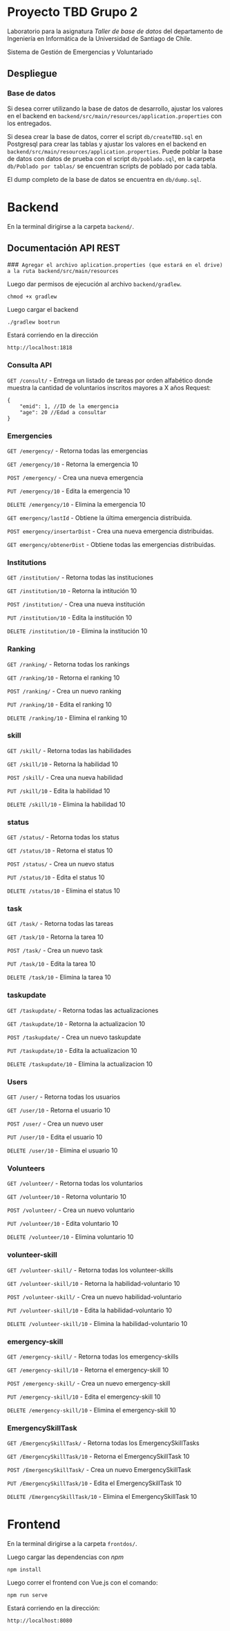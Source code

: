# Proyecto TBD Grupo 2

Laboratorio para la asignatura *Taller de base de datos* del departamento de Ingeniería en Informática de la Universidad de Santiago de Chile.

Sistema de Gestión de Emergencias y Voluntariado

## Despliegue

### Base de datos

Si desea correr utilizando la base de datos de desarrollo, ajustar los valores en el backend en `backend/src/main/resources/application.properties` con los entregados.


Si desea crear la base de datos, correr el script `db/createTBD.sql` en Postgresql para crear las tablas y ajustar los valores en el backend en `backend/src/main/resources/application.properties`. Puede poblar la base de datos con datos de prueba con el script `db/poblado.sql`, en la carpeta `db/Poblado por tablas/` se encuentran scripts de poblado por cada tabla.

El dump completo de la base de datos se encuentra en `db/dump.sql`.

# Backend
En la terminal dirigirse a la carpeta `backend/`.

## Documentación API REST
###` Agregar el archivo aplication.properties (que estará en el drive) a la ruta backend/src/main/resources`

Luego dar permisos de ejecución al archivo `backend/gradlew`.

```
chmod +x gradlew
```
Luego cargar el backend
```
./gradlew bootrun
```

Estará corriendo en la dirección
```
http://localhost:1818
```

### Consulta API
`GET /consult/` - Entrega un listado de tareas por orden alfabético donde muestra la cantidad de voluntarios inscritos mayores a X años
Request:
```
{
	"emid": 1, //ID de la emergencia
	"age": 20 //Edad a consultar
}
```


### Emergencies
`GET /emergency/` - Retorna todas las emergencias

`GET /emergency/10` - Retorna la emergencia 10

`POST /emergency/` - Crea una nueva emergencia

`PUT /emergency/10` - Edita la emergencia 10

`DELETE /emergency/10` - Elimina la emergencia 10

`GET emergency/lastId` - Obtiene la última emergencia distribuida.

`POST emergency/insertarDist` - Crea una nueva emergencia distribuidas.

`GET emergency/obtenerDist` - Obtiene todas las emergencias distribuidas.
### Institutions
`GET /institution/` - Retorna todas las instituciones

`GET /institution/10` - Retorna la intitución 10

`POST /institution/` - Crea una nueva institución

`PUT /institution/10` - Edita la institución 10

`DELETE /institution/10` - Elimina la institución 10

### Ranking
`GET /ranking/` - Retorna todas los rankings

`GET /ranking/10` - Retorna el ranking 10

`POST /ranking/` - Crea un nuevo ranking

`PUT /ranking/10` - Edita el ranking 10

`DELETE /ranking/10` - Elimina el ranking 10

### skill
`GET /skill/` - Retorna todas las habilidades

`GET /skill/10` - Retorna la habilidad 10

`POST /skill/` - Crea una nueva habilidad

`PUT /skill/10` - Edita la habilidad 10

`DELETE /skill/10` - Elimina la habilidad 10

### status
`GET /status/` - Retorna todas los status

`GET /status/10` - Retorna el status 10

`POST /status/` - Crea un nuevo status

`PUT /status/10` - Edita el status 10

`DELETE /status/10` - Elimina el status 10

### task
`GET /task/` - Retorna todas las tareas

`GET /task/10` - Retorna la tarea 10

`POST /task/` - Crea un nuevo task

`PUT /task/10` - Edita la tarea 10

`DELETE /task/10` - Elimina la tarea 10

### taskupdate
`GET /taskupdate/` - Retorna todas las actualizaciones

`GET /taskupdate/10` - Retorna la actualizacion 10

`POST /taskupdate/` - Crea un nuevo taskupdate

`PUT /taskupdate/10` - Edita la actualizacion 10

`DELETE /taskupdate/10` - Elimina la actualizacion 10

### Users
`GET /user/` - Retorna todas los usuarios

`GET /user/10` - Retorna el usuario 10

`POST /user/` - Crea un nuevo user

`PUT /user/10` - Edita el usuario 10

`DELETE /user/10` - Elimina el usuario 10

### Volunteers
`GET /volunteer/` - Retorna todas los voluntarios

`GET /volunteer/10` - Retorna voluntario 10

`POST /volunteer/` - Crea un nuevo voluntario

`PUT /volunteer/10` - Edita voluntario 10

`DELETE /volunteer/10` - Elimina voluntario 10

### volunteer-skill
`GET /volunteer-skill/` - Retorna todas los volunteer-skills

`GET /volunteer-skill/10` - Retorna la habilidad-voluntario 10

`POST /volunteer-skill/` - Crea un nuevo habilidad-voluntario

`PUT /volunteer-skill/10` - Edita la habilidad-voluntario 10

`DELETE /volunteer-skill/10` - Elimina la habilidad-voluntario 10

### emergency-skill
`GET /emergency-skill/` - Retorna todas los emergency-skills

`GET /emergency-skill/10` - Retorna el emergency-skill 10

`POST /emergency-skill/` - Crea un nuevo emergency-skill

`PUT /emergency-skill/10` - Edita el emergency-skill 10

`DELETE /emergency-skill/10` - Elimina el emergency-skill 10

### EmergencySkillTask
`GET /EmergencySkillTask/` - Retorna todas los EmergencySkillTasks

`GET /EmergencySkillTask/10` - Retorna el EmergencySkillTask 10

`POST /EmergencySkillTask/` - Crea un nuevo EmergencySkillTask

`PUT /EmergencySkillTask/10` - Edita el EmergencySkillTask 10

`DELETE /EmergencySkillTask/10` - Elimina el EmergencySkillTask 10


# Frontend

En la terminal dirigirse a la carpeta `frontdos/`.

Luego cargar las dependencias con *npm*

```
npm install
```

Luego correr el frontend con Vue.js con el comando:
```
npm run serve
```
Estará corriendo en la dirección:
```
http://localhost:8080
```
